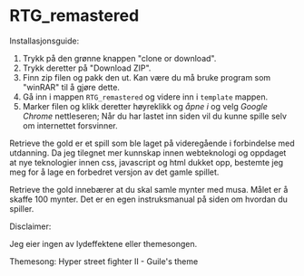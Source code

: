 # RTG_remastered

Installasjonsguide:
1. Trykk på den grønne knappen "clone or download".
2. Trykk deretter på "Download ZIP".
3. Finn zip filen og pakk den ut. Kan være du må bruke program som "winRAR" til å gjøre dette.
4. Gå inn i mappen `RTG_remastered` og videre inn i `template` mappen.
5. Marker filen og klikk deretter høyreklikk og *åpne i* og velg *Google Chrome* nettleseren;
Når du har lastet inn siden vil du kunne spille selv om internettet forsvinner.

Retrieve the gold er et spill som ble laget på videregående i forbindelse med utdanning.
Da jeg tilegnet mer kunnskap innen webteknologi og oppdaget at nye teknologier innen css, javascript
og html dukket opp, bestemte jeg meg for å lage en forbedret versjon av det gamle spillet.

Retrieve the gold innebærer at du skal samle mynter med musa. Målet er å skaffe 100 mynter.
Det er en egen instruksmanual på siden om hvordan du spiller.

Disclaimer:

Jeg eier ingen av lydeffektene eller themesongen.

Themesong: Hyper street fighter II - Guile's theme